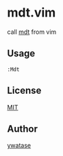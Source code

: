 mdt.vim
====

call [mdt](https://github.com/monochromegane/mdt) from vim

## Usage

```
:Mdt
```

## License

[MIT](https://github.com/monochromegane/mdt/blob/master/LICENSE)

## Author

[ywatase](https://github.com/ywatase)
